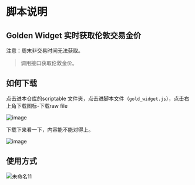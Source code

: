 # 脚本说明


## Golden Widget 实时获取伦敦交易金价

注意：周末非交易时间无法获取。

>调用接口获取伦敦金价。

## 如何下载

点击进本仓库的scriptable 文件夹，点击进脚本文件（`gold_widget.js`），点击右上角下载图标-下载raw file

![image](https://github.com/user-attachments/assets/96676a33-77d9-4afc-9bde-34a99e7be575)

下载下来看一下，内容能不能对得上。

![image](https://github.com/user-attachments/assets/135262a3-aea2-4b83-b59c-b4af9e6292bb)


## 使用方式

![未命名11](https://github.com/user-attachments/assets/0f6b28e4-3b67-45da-9749-577c9bcfa816)
